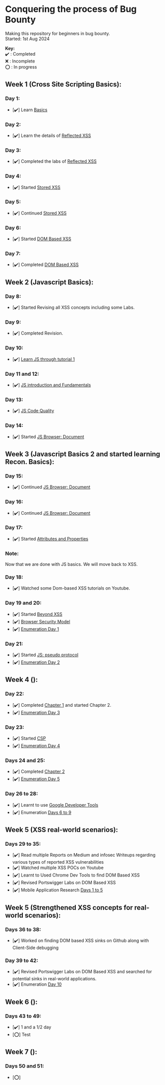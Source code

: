 # Conquering the process of Bug Bounty
Making this repository for beginners in bug bounty.   
Started: 1st Aug 2024

**Key:**  
   ✔️ : Completed  
   ❌ : Incomplete  
   ⭕ : In progress  

## Week 1 (Cross Site Scripting Basics):
### Day 1:
- [✔️] Learn [Basics](https://portswigger.net/web-security/cross-site-scripting)
### Day 2:
- [✔️] Learn the details of [Reflected XSS](https://portswigger.net/web-security/cross-site-scripting/reflected)
### Day 3:
- [✔️] Completed the labs of [Reflected XSS](https://portswigger.net/web-security/cross-site-scripting/reflected)
### Day 4:
- [✔️] Started [Stored XSS](https://portswigger.net/web-security/cross-site-scripting/stored)
### Day 5:
- [✔️] Continued [Stored XSS](https://portswigger.net/web-security/cross-site-scripting/stored)
### Day 6:
- [✔️] Started [DOM Based XSS](https://portswigger.net/web-security/cross-site-scripting/dom-based)
### Day 7:
- [✔️] Completed [DOM Based XSS](https://portswigger.net/web-security/cross-site-scripting/dom-based)
## Week 2 (Javascript Basics):
### Day 8:
- [✔️] Started Revising all XSS concepts including some Labs.
### Day 9:
- [✔️] Completed Revision.
### Day 10:
- [✔️] [Learn JS through tutorial 1](https://www.youtube.com/watch?v=W6NZfCO5SIk)
### Day 11 and 12:
- [✔️] [JS introduction and Fundamentals](https://javascript.info/)
### Day 13:
- [✔️] [JS Code Quality](https://javascript.info/)
### Day 14:
- [✔️] Started [JS Browser: Document](https://javascript.info/)
## Week 3 (Javascript Basics 2 and started learning Recon. Basics):
### Day 15:
- [✔️] Continued [JS Browser: Document](https://javascript.info/searching-elements-dom)
### Day 16:
- [✔️] Continued [JS Browser: Document](https://javascript.info/basic-dom-node-properties)
### Day 17:
- [✔️] Started [Attributes and Properties](https://javascript.info/dom-attributes-and-properties)
### Note: 
Now that we are done with JS basics. We will move back to XSS.
### Day 18:
- [✔️] Watched some Dom-based XSS tutorials on Youtube.
### Day 19 and 20:
- [✔️] Started [Beyond XSS](https://aszx87410.github.io/beyond-xss/en/)
- [✔️] [Browser Security Model](https://aszx87410.github.io/beyond-xss/en/ch1/browser-security-model/)
- [✔️] [Enumeration Day 1](https://github.com/najam1997/CyberSecurityResearch)
### Day 21:
- [✔️] Started [JS: pseudo protocol](https://aszx87410.github.io/beyond-xss/en/ch1/javascript-protocol/)
- [✔️] [Enumeration Day 2](https://github.com/najam1997/CyberSecurityResearch)
## Week 4 ():
### Day 22:
- [✔️] Completed [Chapter 1](https://aszx87410.github.io/beyond-xss/en/ch1/browser-security-model/) and started Chapter 2.
- [✔️] [Enumeration Day 3](https://github.com/najam1997/CyberSecurityResearch)
### Day 23:
- [✔️] Started [CSP](https://aszx87410.github.io/beyond-xss/en/ch2/xss-defense-csp/)
- [✔️] [Enumeration Day 4](https://github.com/najam1997/CyberSecurityResearch)
### Days 24 and 25:
- [✔️] Completed [Chapter 2](https://aszx87410.github.io/beyond-xss/en/ch2/)
- [✔️] [Enumeration Day 5](https://github.com/najam1997/CyberSecurityResearch)
### Day 26 to 28:
- [✔️] Learnt to use [Google Developer Tools](https://developer.chrome.com/docs/devtools/overview)
- [✔️] Enumeration [Days 6 to 9](https://github.com/najam1997/CyberSecurityResearch)
## Week 5 (XSS real-world scenarios):
### Days 29 to 35:
- [✔️] Read multiple Reports on Medium and infosec Writeups regarding various types of reported XSS vulnerabilities[]()
- [✔️] Watched multiple XSS POCs on Youtube[]()
- [✔️] Learnt to Used Chrome Dev Tools to find DOM Based XSS[]()
- [✔️] Revised Portswigger Labs on DOM Based XSS[]()
- [✔️] Mobile Application Research [Days 1 to 5](https://github.com/najam1997/CyberSecurityResearch)
## Week 5 (Strengthened XSS concepts for real-world scenarios):
### Days 36 to 38:
- [✔️] Worked on finding DOM based XSS sinks on Github along with Client-Side debugging[]()
### Day 39 to 42:
- [✔️] Revised Portswigger Labs on DOM Based XSS and searched for potential sinks in real-world applications.
- [✔️] Enumeration [Day 10](https://github.com/najam1997/CyberSecurityResearch)
## Week 6 ():
### Days 43 to 49:
- [✔️] 1 and a 1/2 day
- [⭕] Test
## Week 7 ():
### Days 50 and 51:
- [⭕] 
